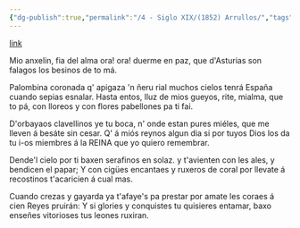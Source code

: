 ```yaml
---
{"dg-publish":true,"permalink":"/4 - Siglo XIX/(1852) Arrullos/","tags":["#Siglo_19","a1852","central","José_María_Albuerne","escrito","Oviedo","canción"]}
---
```


[link](https://cosescelebres.blogspot.com/2025/04/anu-1852-cancion-arrullos-de-jose-maria.html)

Mio anxelin, fia del alma
ora! ora! duerme en paz,
que d'Asturias son falagos
los besinos de to má.

Palombina coronada
q' apigaza 'n ñeru rial
muchos cielos tenrá España
cuando sepias esnalar.
Hasta entos, lluz de mios gueyos,
rite, mialma, que to pá,
con lloreos y con flores
pabellones pa ti fai.

D'orbayaos clavellinos
ye tu boca, n' onde estan
pures miéles, que me lleven
á besáte sin cesar.
Q' á miós reynos algun dia
si por tuyos Dios los da
tu i-os miembres á la REINA 
que yo quiero remembrar.

Dende'l cielo por ti baxen
serafinos en solaz.
y t'avienten con les ales,
y bendicen el papar;
Y con cigües encantaes
y ruxeros de coral
por llevate á recostinos
t'acaricien á cual mas.

Cuando crezas y gayarda
ya t'afaye's pa prestar
por amate les coraes
á cien Reyes pruirán:
Y si glories y conquistes
tu quisieres entamar,
baxo enseñes vitorioses 
tus leones ruxiran.